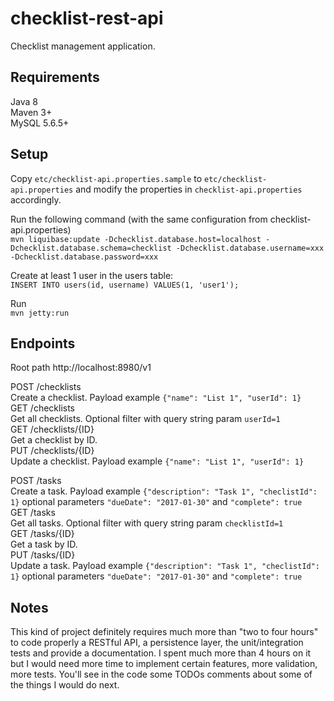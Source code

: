 # checklist-rest-api
Checklist management application.

## Requirements
Java 8  
Maven 3+  
MySQL 5.6.5+  

## Setup

Copy `etc/checklist-api.properties.sample` to `etc/checklist-api.properties` and modify the properties in `checklist-api.properties` accordingly. 

Run the following command (with the same configuration from checklist-api.properties)  
`mvn liquibase:update -Dchecklist.database.host=localhost -Dchecklist.database.schema=checklist -Dchecklist.database.username=xxx -Dchecklist.database.password=xxx`

Create at least 1 user in the users table:  
`INSERT INTO users(id, username) VALUES(1, 'user1');`

Run  
`mvn jetty:run`

## Endpoints

Root path http://localhost:8980/v1  

POST /checklists  
Create a checklist. Payload example `{"name": "List 1", "userId": 1}`  
GET /checklists  
Get all checklists. Optional filter with query string param `userId=1`  
GET /checklists/{ID}  
Get a checklist by ID.  
PUT /checklists/{ID}  
Update a checklist. Payload example `{"name": "List 1", "userId": 1}`

POST /tasks  
Create a task. Payload example `{"description": "Task 1", "checlistId": 1}` optional parameters `"dueDate": "2017-01-30"` and  `"complete": true`  
GET /tasks  
Get all tasks. Optional filter with query string param `checklistId=1`  
GET /tasks/{ID}  
Get a task by ID.  
PUT /tasks/{ID}  
Update a task. Payload example `{"description": "Task 1", "checlistId": 1}` optional parameters `"dueDate": "2017-01-30"` and  `"complete": true`  

## Notes

This kind of project definitely requires much more than "two to four hours" to code properly a RESTful API, a persistence layer, the unit/integration tests and provide a documentation. I spent much more than 4 hours on it but I would need more time to implement certain features, more validation, more tests. You'll see in the code some TODOs comments about some of the things I would do next.

